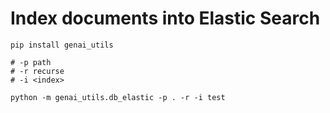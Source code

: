 # Index documents into Elastic Search

```
pip install genai_utils
```

```
# -p path 
# -r recurse 
# -i <index>

python -m genai_utils.db_elastic -p . -r -i test

```

